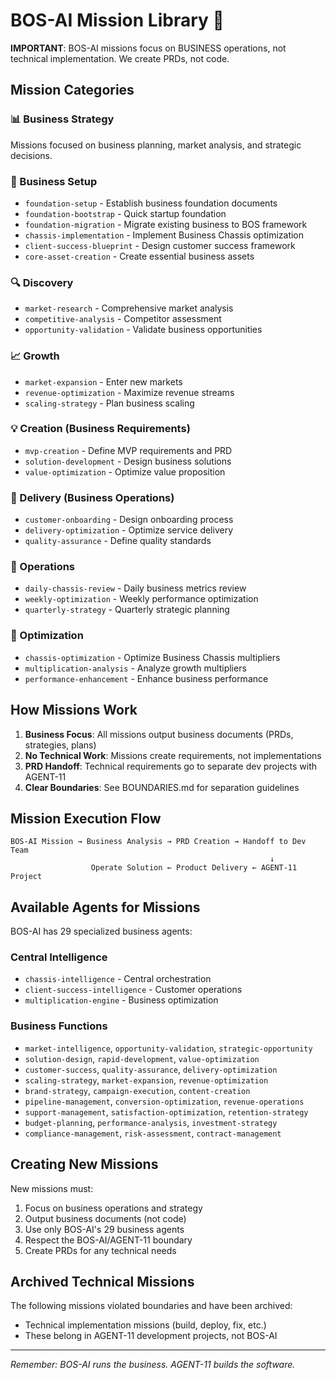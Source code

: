 # BOS-AI Mission Library 🎯

**IMPORTANT**: BOS-AI missions focus on BUSINESS operations, not technical implementation. We create PRDs, not code.

## Mission Categories

### 📊 Business Strategy
Missions focused on business planning, market analysis, and strategic decisions.

### 💼 Business Setup
- `foundation-setup` - Establish business foundation documents
- `foundation-bootstrap` - Quick startup foundation
- `foundation-migration` - Migrate existing business to BOS framework
- `chassis-implementation` - Implement Business Chassis optimization
- `client-success-blueprint` - Design customer success framework
- `core-asset-creation` - Create essential business assets

### 🔍 Discovery
- `market-research` - Comprehensive market analysis
- `competitive-analysis` - Competitor assessment
- `opportunity-validation` - Validate business opportunities

### 📈 Growth
- `market-expansion` - Enter new markets
- `revenue-optimization` - Maximize revenue streams
- `scaling-strategy` - Plan business scaling

### 💡 Creation (Business Requirements)
- `mvp-creation` - Define MVP requirements and PRD
- `solution-development` - Design business solutions
- `value-optimization` - Optimize value proposition

### 🚀 Delivery (Business Operations)
- `customer-onboarding` - Design onboarding process
- `delivery-optimization` - Optimize service delivery
- `quality-assurance` - Define quality standards

### 🔄 Operations
- `daily-chassis-review` - Daily business metrics review
- `weekly-optimization` - Weekly performance optimization
- `quarterly-strategy` - Quarterly strategic planning

### 🎯 Optimization
- `chassis-optimization` - Optimize Business Chassis multipliers
- `multiplication-analysis` - Analyze growth multipliers
- `performance-enhancement` - Enhance business performance

## How Missions Work

1. **Business Focus**: All missions output business documents (PRDs, strategies, plans)
2. **No Technical Work**: Missions create requirements, not implementations
3. **PRD Handoff**: Technical requirements go to separate dev projects with AGENT-11
4. **Clear Boundaries**: See BOUNDARIES.md for separation guidelines

## Mission Execution Flow

```
BOS-AI Mission → Business Analysis → PRD Creation → Handoff to Dev Team
                                                          ↓
                  Operate Solution ← Product Delivery ← AGENT-11 Project
```

## Available Agents for Missions

BOS-AI has 29 specialized business agents:

### Central Intelligence
- `chassis-intelligence` - Central orchestration
- `client-success-intelligence` - Customer operations
- `multiplication-engine` - Business optimization

### Business Functions
- `market-intelligence`, `opportunity-validation`, `strategic-opportunity`
- `solution-design`, `rapid-development`, `value-optimization`
- `customer-success`, `quality-assurance`, `delivery-optimization`
- `scaling-strategy`, `market-expansion`, `revenue-optimization`
- `brand-strategy`, `campaign-execution`, `content-creation`
- `pipeline-management`, `conversion-optimization`, `revenue-operations`
- `support-management`, `satisfaction-optimization`, `retention-strategy`
- `budget-planning`, `performance-analysis`, `investment-strategy`
- `compliance-management`, `risk-assessment`, `contract-management`

## Creating New Missions

New missions must:
1. Focus on business operations and strategy
2. Output business documents (not code)
3. Use only BOS-AI's 29 business agents
4. Respect the BOS-AI/AGENT-11 boundary
5. Create PRDs for any technical needs

## Archived Technical Missions

The following missions violated boundaries and have been archived:
- Technical implementation missions (build, deploy, fix, etc.)
- These belong in AGENT-11 development projects, not BOS-AI

---

*Remember: BOS-AI runs the business. AGENT-11 builds the software.*